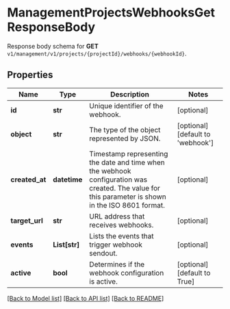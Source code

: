 # ManagementProjectsWebhooksGetResponseBody

Response body schema for **GET** `v1/management/v1/projects/{projectId}/webhooks/{webhookId}`.

## Properties

Name | Type | Description | Notes
------------ | ------------- | ------------- | -------------
**id** | **str** | Unique identifier of the webhook. | [optional] 
**object** | **str** | The type of the object represented by JSON. | [optional] [default to 'webhook']
**created_at** | **datetime** | Timestamp representing the date and time when the webhook configuration was created. The value for this parameter is shown in the ISO 8601 format. | [optional] 
**target_url** | **str** | URL address that receives webhooks. | [optional] 
**events** | **List[str]** | Lists the events that trigger webhook sendout. | [optional] 
**active** | **bool** | Determines if the webhook configuration is active. | [optional] [default to True]

[[Back to Model list]](../README.md#documentation-for-models) [[Back to API list]](../README.md#documentation-for-api-endpoints) [[Back to README]](../README.md)


